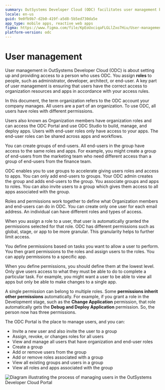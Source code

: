 ```yaml
---
summary: OutSystems Developer Cloud (ODC) facilitates user management by assigning roles and permissions to control access to resources and apps.
locale: en-us
guid: 9e0fb9b7-d2b0-419f-a5d8-5b5ed730da5e
app_type: mobile apps, reactive web apps
figma: https://www.figma.com/file/KpEoUxciqaFLGLlZxo7Hiu/User-management?type=design&node-id=2449%3A32709&t=qXDLlqyCzAMXQgr0-1
platform-version: odc
---
```


# User management

User management in OutSystems Developer Cloud (ODC) is about setting up and providing access to a person who uses ODC. You assign **roles** to people, such as administrator, developer, architect, or end-user. A key part of user management is ensuring that users have the correct access to organization resources and apps in accordance with your access rules.

In this document, the term organization refers to the ODC account your company manages. All users are a part of an organization. To use ODC, all users have roles with different permissions.

Users also known as Organization members have organization roles and can access the ODC Portal and use ODC Studio to build, manage, and deploy apps. Users with end-user roles only have access to your apps. The end-user roles can be shared across apps and workflows.

You can create groups of end-users. All end-users in the group have access to the same roles and apps. For example, you might create a group of end-users from the marketing team who need different access than a group of end-users from the finance team.

ODC enables you to use groups to accelerate giving users roles and access to apps. You can only add end-users to groups. Your ODC admin creates the group and adds end-users to the group. You associate groups and apps to roles. You can also invite users to a group which gives them access to all apps associated with the group.

Roles and permissions work together to define what Organization members and end-users can do in ODC. You can create only one user for each email address. An individual can have different roles and types of access.

When you assign a role to a user, that user is automatically granted the permissions selected for that role. ODC has different permissions such as global, stage, or app to be more granular. This granularity helps to further limit access.

You define permissions based on tasks you want to allow a user to perform. You then grant permissions to the roles and assign users to the roles. You can apply permissions to a specific app.

When you define permissions, you should define them at the lowest level. Only give users access to what they must be able to do to complete a particular task. For example, you might want a user to be able to view all apps but only be able to make changes to a single app.

A single permission can belong to multiple roles. Some **permissions inherit other permissions** automatically. For example, if you grant a role in the Development stage, such as the **Change Application** permission, that role automatically gets the **Debug and Deploy Application** permission. So, the person now has three permissions.

The ODC Portal is the place to manage users, and you can:

* Invite a new user and also invite the user to a group
* Assign, revoke, or changes roles for all users
* View and manage all users that have organization and end-user roles
* Create a group
* Add or remove users from the group
* Add or remove roles associated with a group
* View all existing groups and users in a group
* View all roles and apps associated with the group


![Diagram illustrating the process of managing users in the OutSystems Developer Cloud Portal](images/manage-users-in-portal-diag.png "User Management in ODC Portal")
